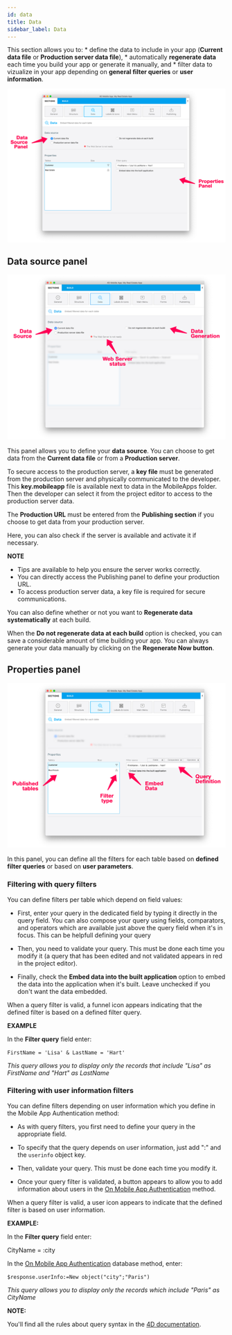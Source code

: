 ```yaml
---
id: data
title: Data
sidebar_label: Data
---
```

This section allows you to: * define the data to include in your app (**Current data file** or **Production server data file**), * automatically **regenerate data** each time you build your app or generate it manually, and * filter data to vizualize in your app depending on **general filter queries** or **user information**.

![Data section](assets/project-editor/Data-tab-4D-for-iOS.png)

## Data source panel

![Data section](assets/project-editor/Data-source-panel-4D-for-iOS.png)

This panel allows you to define your **data source**. You can choose to get data from the **Current data file** or from a **Production server**.

To secure access to the production server, a **key file** must be generated from the production server and physically communicated to the developer. This **key.mobileapp** file is available next to data in the MobileApps folder. Then the developer can select it from the project editor to access to the production server data.

The **Production URL** must be entered from the **Publishing section** if you choose to get data from your production server.

Here, you can also check if the server is available and activate it if necessary.<div class = "tips"> 

**NOTE**

* Tips are available to help you ensure the server works correctly.
* You can directly access the Publishing panel to define your production URL.
* To access production server data, a key file is required for secure communications.</div> 

You can also define whether or not you want to **Regenerate data systematically** at each build.

When the **Do not regenerate data at each build** option is checked, you can save a considerable amount of time building your app. You can always generate your data manually by clicking on the **Regenerate Now button**.

## Properties panel

![Data section](assets/project-editor/Properties-Panel-4D-for-iOS.png)

In this panel, you can define all the filters for each table based on **defined filter queries** or based on **user parameters**.

### Filtering with query filters

You can define filters per table which depend on field values:

* First, enter your query in the dedicated field by typing it directly in the query field. You can also compose your query using fields, comparators, and operators which are available just above the query field when it's in focus. This can be helpfull defining your query

* Then, you need to validate your query. This must be done each time you modify it (a query that has been edited and not validated appears in red in the project editor).

* Finally, check the **Embed data into the built application** option to embed the data into the application when it's built. Leave unchecked if you don't want the data embedded.

When a query filter is valid, a funnel icon appears indicating that the defined filter is based on a defined filter query.<div class = "tips"> 

**EXAMPLE**

In the **Filter query** field enter:

    FirstName = 'Lisa' & LastName = 'Hart'

*This query allows you to display only the records that include "Lisa" as FirstName and "Hart" as LastName*</div> 

### Filtering with user information filters

You can define filters depending on user information which you define in the Mobile App Authentication method:

* As with query filters, you first need to define your query in the appropriate field.

* To specify that the query depends on user information, just add ":" and the `userinfo` object key.

* Then, validate your query. This must be done each time you modify it.

* Once your query filter is validated, a button appears to allow you to add information about users in the [On Mobile App Authentication](http://doc.4d.com/4Dv17R3/4D/17-R3/On-Mobile-App-Authentication-database-method.301-3906587.en.html) method.

When a query filter is valid, a user icon appears to indicate that the defined filter is based on user information.<div class = "tips"> 

**EXAMPLE:**

In the **Filter query** field enter:

CityName = :city

In the [On Mobile App Authentication](http://doc.4d.com/4Dv17R3/4D/17-R3/On-Mobile-App-Authentication-database-method.301-3906587.en.html) database method, enter:

    $response.userInfo:=New object("city";"Paris")

*This query allows you to display only the records which include "Paris" as CityName*</div> <div class = "tips"> 

**NOTE:**

You'll find all the rules about query syntax in the [4D documentation](http://livedoc.4d.com/4D-Language-Reference-17-R3/ORDA-DataClass/dataClassquery.301-3907505.en.html).</div>